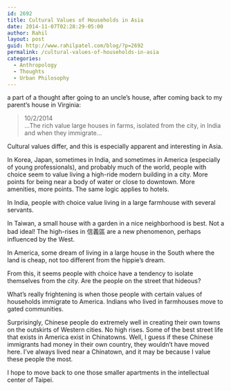 ```yaml
---
id: 2692
title: Cultural Values of Households in Asia
date: 2014-11-07T02:28:29-05:00
author: Rahil
layout: post
guid: http://www.rahilpatel.com/blog/?p=2692
permalink: /cultural-values-of-households-in-asia
categories:
  - Anthropology
  - Thoughts
  - Urban Philosophy
---
```

a part of a thought after going to an uncle&#8217;s house, after coming back to my parent&#8217;s house in Virginia:

> 10/2/2014  
> &#8230;The rich value large houses in farms, isolated from the city, in India and when they immigrate&#8230;

Cultural values differ, and this is especially apparent and interesting in Asia.

In Korea, Japan, sometimes in India, and sometimes in America (especially of young professionals), and probably much of the world, people with choice seem to value living a high-ride modern building in a city. More points for being near a body of water or close to downtown. More amenities, more points. The same logic applies to hotels.

In India, people with choice value living in a large farmhouse with several servants.

In Taiwan, a small house with a garden in a nice neighborhood is best. Not a bad ideal! The high-rises in 信義區 are a new phenomenon, perhaps influenced by the West.

In America, some dream of living in a large house in the South where the land is cheap, not too different from the hippie&#8217;s dream.

From this, it seems people with choice have a tendency to isolate themselves from the city. Are the people on the street that hideous?

What&#8217;s really frightening is when those people with certain values of households immigrate to America. Indians who lived in farmhouses move to gated communities.

Surprisingly, Chinese people do extremely well in creating their own towns on the outskirts of Western cities. No high rises. Some of the best street life that exists in America exist in Chinatowns. Well, I guess if these Chinese immigrants had money in their own country, they wouldn&#8217;t have moved here. I&#8217;ve always lived near a Chinatown, and it may be because I value these people the most.

I hope to move back to one those smaller apartments in the intellectual center of Taipei.